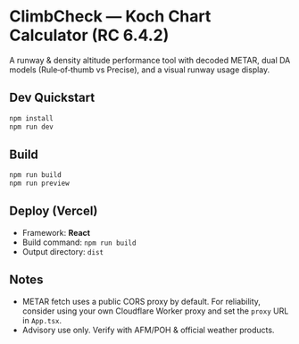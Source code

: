 # ClimbCheck — Koch Chart Calculator (RC 6.4.2)

A runway & density altitude performance tool with decoded METAR, dual DA models (Rule‑of‑thumb vs Precise), and a visual runway usage display.

## Dev Quickstart
```bash
npm install
npm run dev
```

## Build
```bash
npm run build
npm run preview
```

## Deploy (Vercel)
- Framework: **React**
- Build command: `npm run build`
- Output directory: `dist`

## Notes
- METAR fetch uses a public CORS proxy by default. For reliability, consider using your own Cloudflare Worker proxy and set the `proxy` URL in `App.tsx`.
- Advisory use only. Verify with AFM/POH & official weather products.